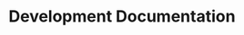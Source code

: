 <!-- TITLE: Development Documentation -->
<!-- SUBTITLE: A quick summary of Development Documentation -->

# Development Documentation
